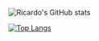 ![Ricardo's GitHub stats](https://github-readme-stats.vercel.app/api?username=ricardonyc&hide=prs&theme=radical&show_icons=true)

[![Top Langs](https://github-readme-stats.vercel.app/api/top-langs/?username=ricardonyc&exclude_repo=github-readme-stats,ricardonyc.github.io&theme=radical)](https://github.com/ricardonyc/github-readme-stats)

